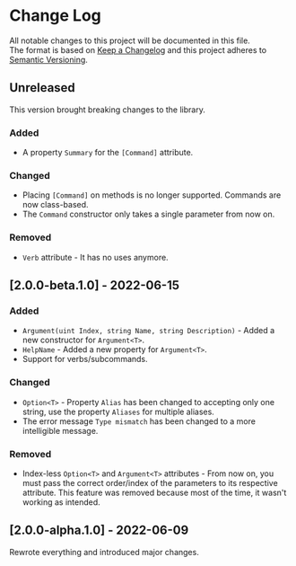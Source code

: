 # Change Log
All notable changes to this project will be documented in this file.
</br>
The format is based on [Keep a Changelog](http://keepachangelog.com/)
and this project adheres to [Semantic Versioning](http://semver.org/).

## Unreleased
This version brought breaking changes to the library.

### Added
* A property `Summary` for the `[Command]` attribute.

### Changed
* Placing `[Command]` on methods is no longer supported. Commands are now class-based.
* The `Command` constructor only takes a single parameter from now on.

### Removed
* `Verb` attribute - It has no uses anymore.

## [2.0.0-beta.1.0] - 2022-06-15
### Added
* `Argument(uint Index, string Name, string Description)` - Added a new constructor for `Argument<T>`.
* `HelpName` - Added a new property for `Argument<T>`.
* Support for verbs/subcommands.

### Changed
* `Option<T>` - Property `Alias` has been changed to accepting only one string, use the property `Aliases` for multiple aliases.
* The error message `Type mismatch`  has been changed to  a more intelligible message.

### Removed
* Index-less `Option<T>` and `Argument<T>` attributes  - From now on, you must pass the correct order/index of the parameters to its respective attribute. This feature was removed because most of the time, it wasn't working as intended.

## [2.0.0-alpha.1.0] - 2022-06-09
Rewrote everything and introduced major changes.